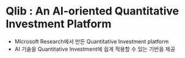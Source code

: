 # Qlib : An AI-oriented Quantitative Investment Platform

* Microsoft Research에서 만든 Quantitative Investment platform
* AI 기술을 Quantitative Investment에 쉽게 적용할 수 있는 기반을 제공